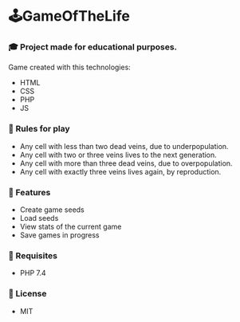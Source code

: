 # 🕹️GameOfTheLife
### 🎓 Project made for educational purposes.

Game created with this technologies:

- HTML
- CSS
- PHP
- JS

### 📝 Rules for play

- Any cell with less than two dead veins, due to underpopulation.
- Any cell with two or three veins lives to the next generation.
- Any cell with more than three dead veins, due to overpopulation.
- Any cell with exactly three veins lives again, by reproduction.

### 🔧 Features

- Create game seeds
- Load seeds
- View stats of the current game
- Save games in progress

### 📌 Requisites

- PHP 7.4

### 📃 License

- MIT

